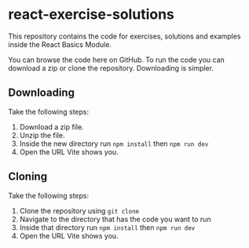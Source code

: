 # react-exercise-solutions

This repository contains the code for exercises, solutions and examples inside the React Basics Module.

You can browse the code here on GitHub. To run the code you can download a zip or clone the repository. Downloading is simpler.

## Downloading

Take the following steps:

1. Download a zip file.
2. Unzip the file.
3. Inside the new directory run `npm install` then `npm run dev`
4. Open the URL Vite shows you.

## Cloning

Take the following steps:

1. Clone the repository using `git clone`
2. Navigate to the directory that has the code you want to run
3. Inside that directory run `npm install` then `npm run dev`
4. Open the URL Vite shows you.
